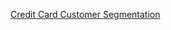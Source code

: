 [Credit Card Customer Segmentation](https://htmlpreview.github.io/?https://github.com/hugohiraoka/Credit_Card_Customer_Segmentation/blob/main/html/CreditCard_Customer_Segmentation.html)
